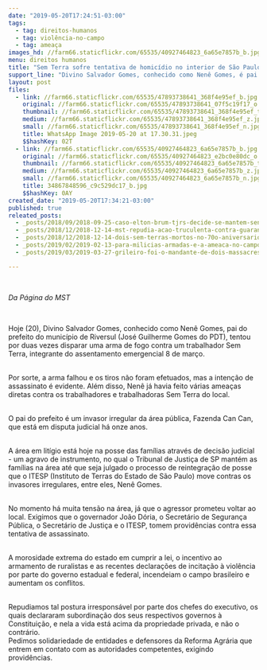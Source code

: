 ```yaml
---
date: "2019-05-20T17:24:51-03:00"
tags:
  - tag: direitos-humanos
  - tag: violência-no-campo
  - tag: ameaça
images_hd: //farm66.staticflickr.com/65535/40927464823_6a65e7857b_b.jpg
menu: direitos humanos
title: "Sem Terra sofre tentativa de homicídio no interior de São Paulo "
support_line: "Divino Salvador Gomes, conhecido como Nenê Gomes, é pai do prefeito do município de Riversul, José Guilherme Gomes"
layout: post
files:
  - link: //farm66.staticflickr.com/65535/47893738641_368f4e95ef_b.jpg
    original: //farm66.staticflickr.com/65535/47893738641_07f5c19f17_o.jpg
    thumbnail: //farm66.staticflickr.com/65535/47893738641_368f4e95ef_t.jpg
    medium: //farm66.staticflickr.com/65535/47893738641_368f4e95ef_z.jpg
    small: //farm66.staticflickr.com/65535/47893738641_368f4e95ef_n.jpg
    title: WhatsApp Image 2019-05-20 at 17.30.31.jpeg
    $$hashKey: 02T
  - link: //farm66.staticflickr.com/65535/40927464823_6a65e7857b_b.jpg
    original: //farm66.staticflickr.com/65535/40927464823_e2bc0e80dc_o.jpg
    thumbnail: //farm66.staticflickr.com/65535/40927464823_6a65e7857b_t.jpg
    medium: //farm66.staticflickr.com/65535/40927464823_6a65e7857b_z.jpg
    small: //farm66.staticflickr.com/65535/40927464823_6a65e7857b_n.jpg
    title: 34867848596_c9c529dc17_b.jpg
    $$hashKey: 0AY
created_date: "2019-05-20T17:34:21-03:00"
published: true
releated_posts:
  - _posts/2018/09/2018-09-25-caso-elton-brum-tjrs-decide-se-mantem-sentenca-do-juri-popular-que-condenou-pm-que-matou-sem-terra.md
  - _posts/2018/12/2018-12-14-mst-repudia-acao-truculenta-contra-guarani-kaiowa-em-ms.md
  - _posts/2018/12/2018-12-14-dois-sem-terras-mortos-no-70o-aniversario-da-declaracao-universal-dos-direitos-humanos.md
  - _posts/2019/02/2019-02-13-para-milicias-armadas-e-a-ameaca-no-campo.md
  - _posts/2019/03/2019-03-27-grileiro-foi-o-mandante-de-dois-massacres-na-regiao-de-tucurui-pa-que-vitimaram-seis-pessoas.md

---
```

<p>&nbsp;</p>

<p><em>Da P&aacute;gina do MST&nbsp;</em></p>

<p>&nbsp;</p>

<p>Hoje (20), Divino Salvador Gomes, conhecido como Nen&ecirc; Gomes, pai do prefeito do munic&iacute;pio de Riversul (Jos&eacute; Guilherme Gomes do PDT), tentou por duas vezes disparar uma arma de fogo contra um trabalhador Sem Terra, integrante do assentamento emergencial 8 de mar&ccedil;o.</p>

<p><br />
Por sorte, a arma falhou e os tiros n&atilde;o foram efetuados, mas a inten&ccedil;&atilde;o de assassinato &eacute; evidente. Al&eacute;m disso, Nen&ecirc;&nbsp;j&aacute; havia feito v&aacute;rias amea&ccedil;as diretas contra os trabalhadores e trabalhadoras Sem Terra do local.&nbsp;</p>

<p><br />
O pai do prefeito &eacute; um invasor irregular da &aacute;rea p&uacute;blica,&nbsp;Fazenda Can Can, que est&aacute; em disputa judicial h&aacute; onze&nbsp;anos.</p>

<p><br />
A &aacute;rea em lit&iacute;gio est&aacute; hoje na posse das fam&iacute;lias atrav&eacute;s de decis&atilde;o judicial - um agravo de instrumento, no qual o Tribunal de Justi&ccedil;a de SP mant&eacute;m as fam&iacute;lias na &aacute;rea at&eacute; que seja julgado o processo de reintegra&ccedil;&atilde;o de posse que o ITESP (Instituto de Terras do Estado de S&atilde;o Paulo) move contras os invasores irregulares, entre eles, Nen&ecirc; Gomes.</p>

<p><br />
No&nbsp;momento h&aacute; muita tens&atilde;o na &aacute;rea, j&aacute; que o agressor prometeu voltar ao local.&nbsp;Exigimos que o governador Jo&atilde;o D&oacute;ria, o Secret&aacute;rio de Seguran&ccedil;a P&uacute;blica, o Secret&aacute;rio de Justi&ccedil;a e o ITESP, tomem provid&ecirc;ncias contra essa tentativa de assassinato.</p>

<p><br />
A morosidade extrema do estado em cumprir a lei, o incentivo ao armamento de ruralistas e as recentes declara&ccedil;&otilde;es de incita&ccedil;&atilde;o &agrave; viol&ecirc;ncia por parte do governo estadual e federal, incendeiam o campo brasileiro e aumentam os conflitos.</p>

<p><br />
Repudiamos tal postura irrespons&aacute;vel por parte dos chefes do executivo, os quais declararam subordina&ccedil;&atilde;o dos seus respectivos governos &agrave; Constitui&ccedil;&atilde;o, e nela a vida est&aacute; acima da propriedade privada, e n&atilde;o o contr&aacute;rio.&nbsp;<br />
Pedimos solidariedade de entidades e defensores da Reforma Agr&aacute;ria que entrem em contato com as autoridades competentes, exigindo provid&ecirc;ncias.</p>

<p>&nbsp;</p>

<p>&nbsp;</p>
